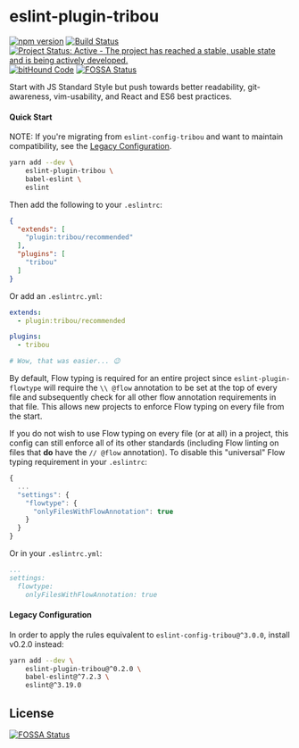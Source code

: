 # eslint-plugin-tribou

[![npm version](https://badge.fury.io/js/eslint-plugin-tribou.svg)](https://badge.fury.io/js/eslint-plugin-tribou)
[![Build Status](https://travis-ci.org/tribou/eslint-plugin-tribou.svg?branch=master)](https://travis-ci.org/tribou/eslint-plugin-tribou)
[![Project Status: Active - The project has reached a stable, usable state and is being actively developed.](http://www.repostatus.org/badges/latest/active.svg)](http://www.repostatus.org/#active)
[![bitHound Code](https://www.bithound.io/github/tribou/eslint-plugin-tribou/badges/code.svg)](https://www.bithound.io/github/tribou/eslint-plugin-tribou)
[![FOSSA Status](https://app.fossa.io/api/projects/git%2Bhttps%3A%2F%2Fgithub.com%2Ftribou%2Feslint-plugin-tribou.svg?type=shield)](https://app.fossa.io/projects/git%2Bhttps%3A%2F%2Fgithub.com%2Ftribou%2Feslint-plugin-tribou?ref=badge_shield)

Start with JS Standard Style but push towards better readability,
git-awareness, vim-usability, and React and ES6 best practices.

#### Quick Start

NOTE: If you're migrating from `eslint-config-tribou` and want to maintain
compatibility, see the [Legacy
Configuration](https://github.com/tribou/eslint-plugin-tribou#legacy-configuration).

```bash
yarn add --dev \
    eslint-plugin-tribou \
    babel-eslint \
    eslint
```

Then add the following to your `.eslintrc`:

```json
{
  "extends": [
    "plugin:tribou/recommended"
  ],
  "plugins": [
    "tribou"
  ]
}
```

Or add an `.eslintrc.yml`:

```yml
extends:
  - plugin:tribou/recommended

plugins:
  - tribou

# Wow, that was easier... 😉
```

By default, Flow typing is required for an entire project since
`eslint-plugin-flowtype` will require the `\\ @flow` annotation to be set at
the top of every file and subsequently check for all other flow annotation
requirements in that file. This allows new projects to enforce Flow typing on
every file from the start.

If you do not wish to use Flow typing on every file (or at all) in a project,
this config can still enforce all of its other standards (including Flow
linting on files that **do** have the `// @flow` annotation). To disable this
"universal" Flow typing requirement in your `.eslintrc`:

```js
{
  ...
  "settings": {
    "flowtype": {
      "onlyFilesWithFlowAnnotation": true
    }
  }
}
```

Or in your `.eslintrc.yml`:

```yml
...
settings:
  flowtype:
    onlyFilesWithFlowAnnotation: true
```

#### Legacy Configuration

In order to apply the rules equivalent to `eslint-config-tribou@^3.0.0`, install v0.2.0 instead:

```bash
yarn add --dev \
    eslint-plugin-tribou@^0.2.0 \
    babel-eslint@^7.2.3 \
    eslint@^3.19.0
```


## License
[![FOSSA Status](https://app.fossa.io/api/projects/git%2Bhttps%3A%2F%2Fgithub.com%2Ftribou%2Feslint-plugin-tribou.svg?type=large)](https://app.fossa.io/projects/git%2Bhttps%3A%2F%2Fgithub.com%2Ftribou%2Feslint-plugin-tribou?ref=badge_large)